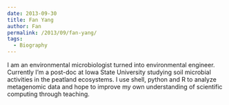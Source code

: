 ```yaml
---
date: 2013-09-30
title: Fan Yang
author: Fan
permalink: /2013/09/fan-yang/
tags:
  - Biography
---
```

I am an environmental microbiologist turned into environmental engineer. Currently I&#8217;m a post-doc at Iowa State University studying soil microbial activities in the peatland ecosystems. I use shell, python and R to analyze metagenomic data and hope to improve my own understanding of scientific computing through teaching.
